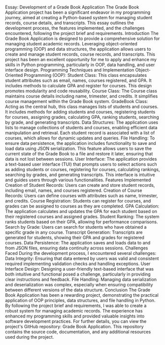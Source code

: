 Essay: Development of a Grade Book Application
The Grade Book Application project has been a significant endeavor in my programming journey, aimed at creating a Python-based system for managing student records, course details, and transcripts. This essay outlines the development process, the features implemented, and the challenges encountered, following the project brief and requirements.
Introduction
The Grade Book Application is designed to provide a comprehensive solution for managing student academic records. Leveraging object-oriented programming (OOP) and data structures, the application allows users to create and manage student records, course records, and transcripts. This project has been an excellent opportunity for me to apply and enhance my skills in Python programming, particularly in OOP, data handling, and user interface design.
Programming Techniques and Implementation
Object-Oriented Programming (OOP):
Student Class: This class encapsulates student attributes such as email, names, courses registered, and GPA. It includes methods to calculate GPA and register for courses. This design promotes modularity and code reusability.
Course Class: The Course class maintains course details including name, trimester, and credits. It simplifies course management within the Grade Book system.
GradeBook Class: Acting as the central hub, this class manages lists of students and courses. It includes methods for adding students and courses, registering students for courses, assigning grades, calculating GPA, ranking students, searching by grade, and generating transcripts.
Data Structures:
The application uses lists to manage collections of students and courses, enabling efficient data manipulation and retrieval. Each student record is associated with a list of courses, which allows for dynamic updates and queries.
File Handling:
To ensure data persistence, the application includes functionality to save and load data using JSON serialization. This feature allows users to save the current state of the Grade Book to a file and restore it later, ensuring that data is not lost between sessions.
User Interface:
The application provides a text-based user interface (TUI) that prompts users to select actions such as adding students or courses, registering for courses, calculating rankings, searching by grades, and generating transcripts. This interface is intuitive and guides users through various functionalities.
Features Implemented
Creation of Student Records: Users can create and store student records, including email, names, and courses registered.
Creation of Course Records: Users can define courses with attributes such as name, trimester, and credits.
Course Registration: Students can register for courses, and grades can be assigned to courses as they are completed.
GPA Calculation: The application calculates and updates the GPA for each student based on their registered courses and assigned grades.
Student Ranking: The system ranks students based on their GPA, allowing for performance comparisons.
Search by Grade: Users can search for students who have obtained a specific grade in any course.
Transcript Generation: Transcripts are generated for students, showing their GPA and grades for registered courses.
Data Persistence: The application saves and loads data to and from JSON files, ensuring data continuity across sessions.
Challenges Faced
During the development process, I encountered several challenges:
Data Integrity: Ensuring that data entered by users was valid and consistent required implementing validation checks and handling exceptions.
User Interface Design: Designing a user-friendly text-based interface that was both intuitive and functional posed a challenge, particularly in providing clear instructions and feedback.
File Handling: Managing data serialization and deserialization was complex, especially when ensuring compatibility between different versions of the data structure.
Conclusion
The Grade Book Application has been a rewarding project, demonstrating the practical application of OOP principles, data structures, and file handling in Python. By following the project brief and requirements, I was able to create a robust system for managing academic records. The experience has enhanced my programming skills and provided valuable insights into software development practices.
For further details, you can view the project's GitHub repository: Grade Book Application. This repository contains the source code, documentation, and any additional resources used during the project.

